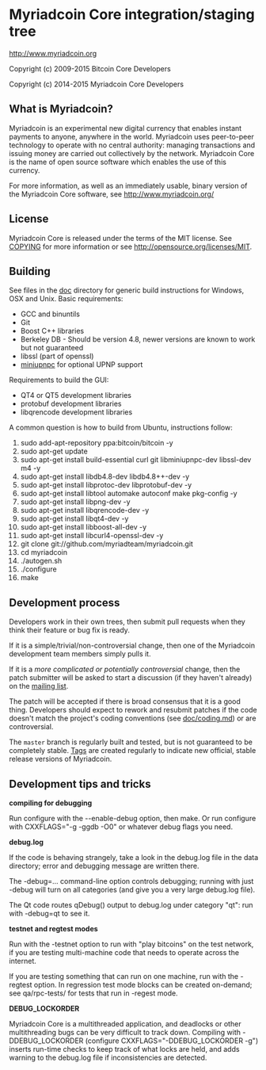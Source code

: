 Myriadcoin Core integration/staging tree
========================================

http://www.myriadcoin.org

Copyright (c) 2009-2015 Bitcoin Core Developers

Copyright (c) 2014-2015 Myriadcoin Core Developers


What is Myriadcoin?
-------------------

Myriadcoin is an experimental new digital currency that enables instant payments to
anyone, anywhere in the world. Myriadcoin uses peer-to-peer technology to operate
with no central authority: managing transactions and issuing money are carried
out collectively by the network. Myriadcoin Core is the name of open source
software which enables the use of this currency.

For more information, as well as an immediately usable, binary version of
the Myriadcoin Core software, see http://www.myriadcoin.org/

License
-------

Myriadcoin Core is released under the terms of the MIT license. See [COPYING](COPYING) for more
information or see http://opensource.org/licenses/MIT.

Building
--------

See files in the [doc](doc) directory for generic build instructions for Windows,
OSX and Unix. Basic requirements:

* GCC and binuntils
* Git
* Boost C++ libraries
* Berkeley DB - Should be version 4.8, newer versions are known to work but not guaranteed
* libssl (part of openssl)
* [miniupnpc](http://miniupnp.free.fr/) for optional UPNP support

Requirements to build the GUI:

* QT4 or QT5 development libraries
* protobuf development libraries
* libqrencode development libraries

A common question is how to build from Ubuntu, instructions follow:

1. sudo add-apt-repository ppa:bitcoin/bitcoin -y
2. sudo apt-get update
3. sudo apt-get install build-essential curl git libminiupnpc-dev libssl-dev m4 -y
4. sudo apt-get install libdb4.8-dev libdb4.8++-dev -y
5. sudo apt-get install libprotoc-dev libprotobuf-dev -y
6. sudo apt-get install libtool automake autoconf make pkg-config -y
7. sudo apt-get install libpng-dev -y
8. sudo apt-get install libqrencode-dev -y
9. sudo apt-get install libqt4-dev -y
10. sudo apt-get install libboost-all-dev -y
11. sudo apt-get install libcurl4-openssl-dev -y
12. git clone git://github.com/myriadteam/myriadcoin.git
13. cd myriadcoin
14. ./autogen.sh
15. ./configure
16. make


Development process
-------------------

Developers work in their own trees, then submit pull requests when they think
their feature or bug fix is ready.

If it is a simple/trivial/non-controversial change, then one of the Myriadcoin
development team members simply pulls it.

If it is a *more complicated or potentially controversial* change, then the patch
submitter will be asked to start a discussion (if they haven't already) on the
[mailing list](http://sourceforge.net/mailarchive/forum.php?forum_name=bitcoin-development).

The patch will be accepted if there is broad consensus that it is a good thing.
Developers should expect to rework and resubmit patches if the code doesn't
match the project's coding conventions (see [doc/coding.md](doc/coding.md)) or are
controversial.

The `master` branch is regularly built and tested, but is not guaranteed to be
completely stable. [Tags](https://github.com/bitcoin/bitcoin/tags) are created
regularly to indicate new official, stable release versions of Myriadcoin.

Development tips and tricks
---------------------------

**compiling for debugging**

Run configure with the --enable-debug option, then make. Or run configure with
CXXFLAGS="-g -ggdb -O0" or whatever debug flags you need.

**debug.log**

If the code is behaving strangely, take a look in the debug.log file in the data directory;
error and debugging message are written there.

The -debug=... command-line option controls debugging; running with just -debug will turn
on all categories (and give you a very large debug.log file).

The Qt code routes qDebug() output to debug.log under category "qt": run with -debug=qt
to see it.

**testnet and regtest modes**

Run with the -testnet option to run with "play bitcoins" on the test network, if you
are testing multi-machine code that needs to operate across the internet.

If you are testing something that can run on one machine, run with the -regtest option.
In regression test mode blocks can be created on-demand; see qa/rpc-tests/ for tests
that run in -regest mode.

**DEBUG_LOCKORDER**

Myriadcoin Core is a multithreaded application, and deadlocks or other multithreading bugs
can be very difficult to track down. Compiling with -DDEBUG_LOCKORDER (configure
CXXFLAGS="-DDEBUG_LOCKORDER -g") inserts run-time checks to keep track of what locks
are held, and adds warning to the debug.log file if inconsistencies are detected.
